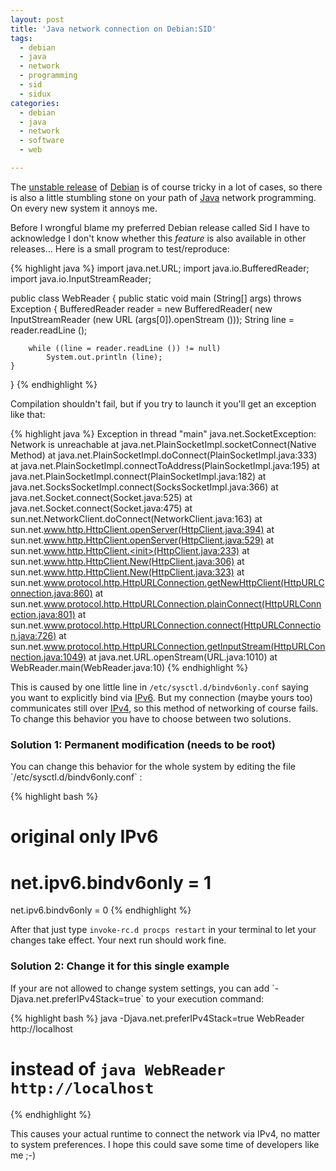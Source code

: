 ```yaml
---
layout: post
title: 'Java network connection on Debian:SID'
tags:
  - debian
  - java
  - network
  - programming
  - sid
  - sidux
categories:
  - debian
  - java
  - network
  - software
  - web

---
```


The <a href="http://www.debian.org/releases/unstable/">unstable release</a> of <a href="http://www.debian.org/">Debian</a> is of course tricky in a lot of cases, so there is also a little stumbling stone on your path of <a href="http://java.com/en/">Java</a> network programming. On every new system it annoys me.

Before I wrongful blame my preferred Debian release called Sid I have to acknowledge I don't know whether this <em>feature</em> is also available in other releases... Here is a small program to test/reproduce:



{% highlight java %}
import java.net.URL;
import java.io.BufferedReader;
import java.io.InputStreamReader;

public class WebReader
{
	public static void main (String[] args)
	throws Exception
	{
		BufferedReader reader = new BufferedReader(
			new InputStreamReader (new URL (args[0]).openStream ()));
		String line = reader.readLine ();
		
		while ((line = reader.readLine ()) != null)
			System.out.println (line);
	}
}
{% endhighlight %}



Compilation shouldn't fail, but if you try to launch it you'll get an exception like that:



{% highlight java %}
Exception in thread "main" java.net.SocketException: Network is unreachable
        at java.net.PlainSocketImpl.socketConnect(Native Method)
        at java.net.PlainSocketImpl.doConnect(PlainSocketImpl.java:333)
        at java.net.PlainSocketImpl.connectToAddress(PlainSocketImpl.java:195)
        at java.net.PlainSocketImpl.connect(PlainSocketImpl.java:182)
        at java.net.SocksSocketImpl.connect(SocksSocketImpl.java:366)
        at java.net.Socket.connect(Socket.java:525)
        at java.net.Socket.connect(Socket.java:475)
        at sun.net.NetworkClient.doConnect(NetworkClient.java:163)
        at sun.net.www.http.HttpClient.openServer(HttpClient.java:394)
        at sun.net.www.http.HttpClient.openServer(HttpClient.java:529)
        at sun.net.www.http.HttpClient.<init>(HttpClient.java:233)
        at sun.net.www.http.HttpClient.New(HttpClient.java:306)
        at sun.net.www.http.HttpClient.New(HttpClient.java:323)
        at sun.net.www.protocol.http.HttpURLConnection.getNewHttpClient(HttpURLConnection.java:860)
        at sun.net.www.protocol.http.HttpURLConnection.plainConnect(HttpURLConnection.java:801)
        at sun.net.www.protocol.http.HttpURLConnection.connect(HttpURLConnection.java:726)
        at sun.net.www.protocol.http.HttpURLConnection.getInputStream(HttpURLConnection.java:1049)
        at java.net.URL.openStream(URL.java:1010)
        at WebReader.main(WebReader.java:10)
{% endhighlight %}

<!--fucking wordpress parser... -->

This is caused by one little line in  `/etc/sysctl.d/bindv6only.conf`  saying you want to explicitly bind via <a href="http://en.wikipedia.org/wiki/IPv6">IPv6</a>. But my connection (maybe yours too) communicates still over <a href="http://en.wikipedia.org/wiki/IPv4">IPv4</a>, so this method of networking of course fails. To change this behavior you have to choose between two solutions.

<h3>Solution 1: Permanent modification (needs to be root)</h3>
You can change this behavior for the whole system by editing the file  `/etc/sysctl.d/bindv6only.conf` :


{% highlight bash %}
# original only IPv6
# net.ipv6.bindv6only = 1
net.ipv6.bindv6only = 0
{% endhighlight %}


After that just type  `invoke-rc.d procps restart`  in your terminal to let your changes take effect. Your next run should work fine.

<h3>Solution 2: Change it for this single example</h3>
If your are not allowed to change system settings, you can add  `-Djava.net.preferIPv4Stack=true`  to your execution command:


{% highlight bash %}
java -Djava.net.preferIPv4Stack=true  WebReader http://localhost
# instead of `java WebReader http://localhost`
{% endhighlight %}


This causes your actual runtime to connect the network via IPv4, no matter to system preferences. I hope this could save some time of developers like me ;-)
